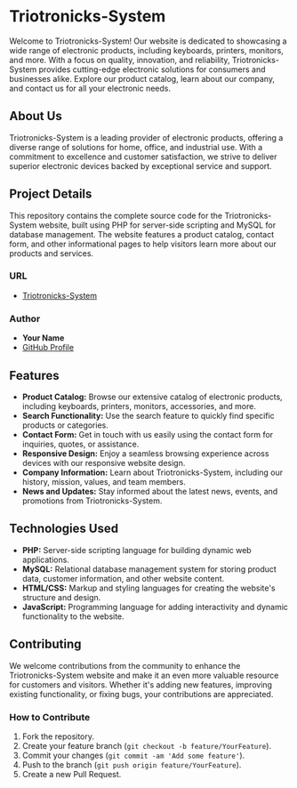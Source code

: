 # Triotronicks-System

Welcome to Triotronicks-System! Our website is dedicated to showcasing a wide range of electronic products, including keyboards, printers, monitors, and more. With a focus on quality, innovation, and reliability, Triotronicks-System provides cutting-edge electronic solutions for consumers and businesses alike. Explore our product catalog, learn about our company, and contact us for all your electronic needs.

## About Us

Triotronicks-System is a leading provider of electronic products, offering a diverse range of solutions for home, office, and industrial use. With a commitment to excellence and customer satisfaction, we strive to deliver superior electronic devices backed by exceptional service and support.

## Project Details

This repository contains the complete source code for the Triotronicks-System website, built using PHP for server-side scripting and MySQL for database management. The website features a product catalog, contact form, and other informational pages to help visitors learn more about our products and services.

### URL

- [Triotronicks-System](https://triotronicksystems.com/)

### Author

- **Your Name**
- [GitHub Profile](https://github.com/darshitdudhaiya)

## Features

- **Product Catalog:** Browse our extensive catalog of electronic products, including keyboards, printers, monitors, accessories, and more.
- **Search Functionality:** Use the search feature to quickly find specific products or categories.
- **Contact Form:** Get in touch with us easily using the contact form for inquiries, quotes, or assistance.
- **Responsive Design:** Enjoy a seamless browsing experience across devices with our responsive website design.
- **Company Information:** Learn about Triotronicks-System, including our history, mission, values, and team members.
- **News and Updates:** Stay informed about the latest news, events, and promotions from Triotronicks-System.

## Technologies Used

- **PHP:** Server-side scripting language for building dynamic web applications.
- **MySQL:** Relational database management system for storing product data, customer information, and other website content.
- **HTML/CSS:** Markup and styling languages for creating the website's structure and design.
- **JavaScript:** Programming language for adding interactivity and dynamic functionality to the website.

## Contributing

We welcome contributions from the community to enhance the Triotronicks-System website and make it an even more valuable resource for customers and visitors. Whether it's adding new features, improving existing functionality, or fixing bugs, your contributions are appreciated.

### How to Contribute

1. Fork the repository.
2. Create your feature branch (`git checkout -b feature/YourFeature`).
3. Commit your changes (`git commit -am 'Add some feature'`).
4. Push to the branch (`git push origin feature/YourFeature`).
5. Create a new Pull Request.

